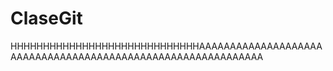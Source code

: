 # ClaseGit

HHHHHHHHHHHHHHHHHHHHHHHHHHHHHAAAAAAAAAAAAAAAAAAAAAAAAAAAAAAAAAAAAAAAAAAAAAAAAAAAAAAAAAAAAA
